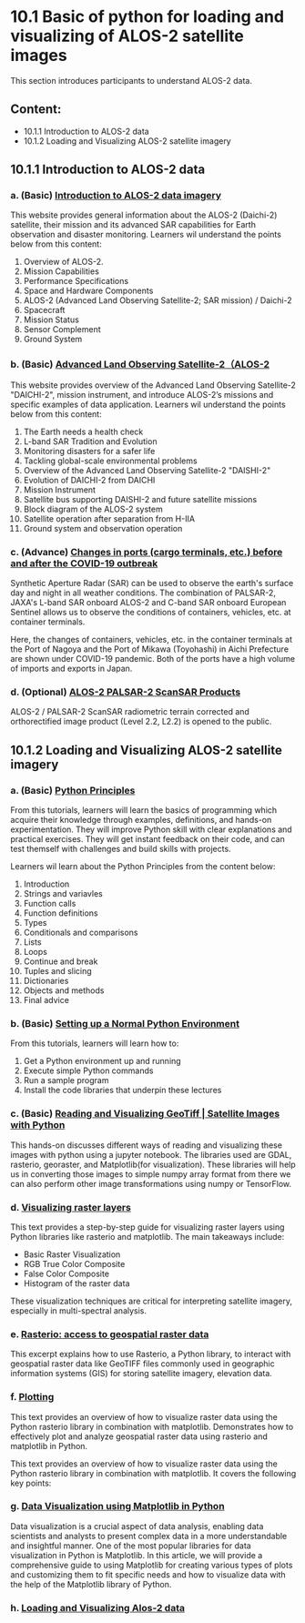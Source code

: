 # 10.1 Basic of python for loading and visualizing of ALOS-2 satellite images
This section introduces participants to understand ALOS-2 data.

## Content:
- 10.1.1 Introduction to ALOS-2 data
- 10.1.2 Loading and Visualizing ALOS-2 satellite imagery

## 10.1.1 Introduction to ALOS-2 data
### a. (Basic) [Introduction to ALOS-2 data imagery](https://www.eoportal.org/satellite-missions/alos-2#alos-2-advanced-land-observing-satellite-2-sar-mission--daichi-2)

This website provides general information about the ALOS-2 (Daichi-2) satellite, their mission and its advanced SAR capabilities for Earth observation and disaster monitoring.
Learners wil understand the points below from this content:
1. Overview of ALOS-2.
2. Mission Capabilities
3. Performance Specifications
4. Space and Hardware Components
5. ALOS-2 (Advanced Land Observing Satellite-2; SAR mission) / Daichi-2
6. Spacecraft
7. Mission Status
8. Sensor Complement 
9. Ground System

### b. (Basic) [Advanced Land Observing Satellite-2（ALOS-2](https://global.jaxa.jp/projects/sat/alos2/pdf/daichi2_e.pdf)

This website provides overview of the Advanced Land Observing Satellite-2 "DAICHI-2", mission instrument, and introduce ALOS-2’s missions and specific examples of data application.
Learners wil understand the points below from this content:
1. The Earth needs a health check
2. L-band SAR Tradition and Evolution
3. Monitoring disasters for a safer life
4. Tackling global-scale environmental problems
5. Overview of the Advanced Land Observing Satellite-2 "DAISHI-2"
6. Evolution of DAICHI-2 from DAICHI
7. Mission Instrument
8. Satellite bus supporting DAISHI-2 and future satellite missions
9. Block diagram of the ALOS-2 system
10. Satellite operation after separation from H-IIA
11. Ground system and observation operation


### c. (Advance) [Changes in ports (cargo terminals, etc.) before and after the COVID-19 outbreak](https://earth.jaxa.jp/covid19/industry/index.html)

Synthetic Aperture Radar (SAR) can be used to observe the earth's surface day and night in all weather conditions. The combination of PALSAR-2, JAXA's L-band SAR onboard ALOS-2 and C-band SAR onboard European Sentinel allows us to observe the conditions of containers, vehicles, etc. at container terminals. 

Here, the changes of containers, vehicles, etc. in the container terminals at the Port of Nagoya and the Port of Mikawa (Toyohashi) in Aichi Prefecture are shown under COVID-19 pandemic. Both of the ports have a high volume of imports and exports in Japan.

### d. (Optional) [ALOS-2 PALSAR-2 ScanSAR Products](https://www.eorc.jaxa.jp/ALOS/en/dataset/palsar2_l22_e.htm)
ALOS-2 / PALSAR-2 ScanSAR radiometric terrain corrected and orthorectified image product (Level 2.2, L2.2) is opened to the public.


## 10.1.2 Loading and Visualizing ALOS-2 satellite imagery

### a. (Basic) [Python Principles](http://pythonprinciples.com/)

From this tutorials, learners will learn the basics of programming which acquire their knowledge through examples, definitions, and hands-on experimentation. They will improve Python skill with clear explanations and practical exercises. They will get instant feedback on their code, and can test themself with challenges and build skills with projects.

Learners wil learn about the Python Principles from the content below:
1. Introduction
2. Strings and variavles
3. Function calls
4. Function definitions
5. Types
6. Conditionals and comparisons
7. Lists
8. Loops
9. Continue and break
10. Tuples and slicing
11. Dictionaries
12. Objects and methods
13. Final advice

### b. (Basic) [Setting up a Normal Python Environment](https://pygis.io/docs/b_getting_started.html#overview)

From this tutorials, learners will learn how to:
1. Get a Python environment up and running
2. Execute simple Python commands
3. Run a sample program
4. Install the code libraries that underpin these lectures

### c. (Basic) [Reading and Visualizing GeoTiff | Satellite Images with Python](https://towardsdatascience.com/reading-and-visualizing-geotiff-images-with-python-8dcca7a74510)

This hands-on discusses different ways of reading and visualizing these images with python using a jupyter notebook. The libraries used are GDAL, rasterio, georaster, and Matplotlib(for visualization). These libraries will help us in converting those images to simple numpy array format from there we can also perform other image transformations using numpy or TensorFlow.

### d. [Visualizing raster layers](https://automating-gis-processes.github.io/CSC/notebooks/L5/plotting-raster.html#Basic-plotting)

This text provides a step-by-step guide for visualizing raster layers using Python libraries like rasterio and matplotlib. The main takeaways include:
- Basic Raster Visualization 
- RGB True Color Composite
- False Color Composite
- Histogram of the raster data

These visualization techniques are critical for interpreting satellite imagery, especially in multi-spectral analysis.

### e. [Rasterio: access to geospatial raster data](https://rasterio.readthedocs.io/en/stable/)

This excerpt explains how to use Rasterio, a Python library, to interact with geospatial raster data like GeoTIFF files commonly used in geographic information systems (GIS) for storing satellite imagery, elevation data.

### f. [Plotting](https://rasterio.readthedocs.io/en/stable/topics/plotting.html)

This text provides an overview of how to visualize raster data using the Python rasterio library in combination with matplotlib. Demonstrates how to effectively plot and analyze geospatial raster data using rasterio and matplotlib in Python.

This text provides an overview of how to visualize raster data using the Python rasterio library in combination with matplotlib. It covers the following key points:

### g. [Data Visualization using Matplotlib in Python](https://www.geeksforgeeks.org/data-visualization-using-matplotlib/)

Data visualization is a crucial aspect of data analysis, enabling data scientists and analysts to present complex data in a more understandable and insightful manner. One of the most popular libraries for data visualization in Python is Matplotlib. In this article, we will provide a comprehensive guide to using Matplotlib for creating various types of plots and customizing them to fit specific needs and how to visualize data with the help of the Matplotlib library of Python.

### h. [Loading and Visualizing Alos-2 data](subsections/00010/code/Loading-and-Visualizing_Alos-2_data.ipynb)